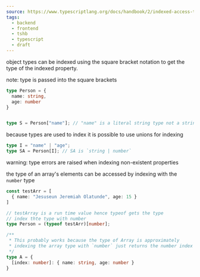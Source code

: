 ```yaml
---
source: https://www.typescriptlang.org/docs/handbook/2/indexed-access-types.html
tags:
  - backend
  - frontend
  - tshb
  - typescript
  - draft
---
```

object types can be indexed using the square bracket notation to get the type of the indexed property. 

note: type is passed into the square brackets 

```typescript
type Person = {
  name: string,
  age: number
}


type S = Person["name"]; // "name" is a literal string type not a string
```

because types are used to index it is possible to use unions for indexing

```typescript
type I = "name" | "age";
type SA = Person[I]; // SA is `string | number`
```

warning: type errors are raised when indexing non-existent properties

the type of an array's elements can be accessed by indexing with the `number` type

```typescript
const testArr = [
  { name: "Jesuseun Jeremiah Olatunde", age: 15 }
]

// testArray is a run time value hence typeof gets the type
// index thte type with number
type Person = (typeof testArr)[number];

/**
 * This probably works because the type of Array is approximately
 * indexing the array type with `number` just returns the number index type
 */
type A = {
  [index: number]: { name: string, age: number }
}
```